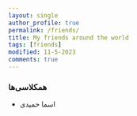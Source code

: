 ```yaml
---
layout: single
author_profile: true
permalink: /friends/
title: My friends around the world
tags: [friends]
modified: 11-5-2023
comments: true
---
```


### همکلاسی‌ها
* اسما حمیدی
